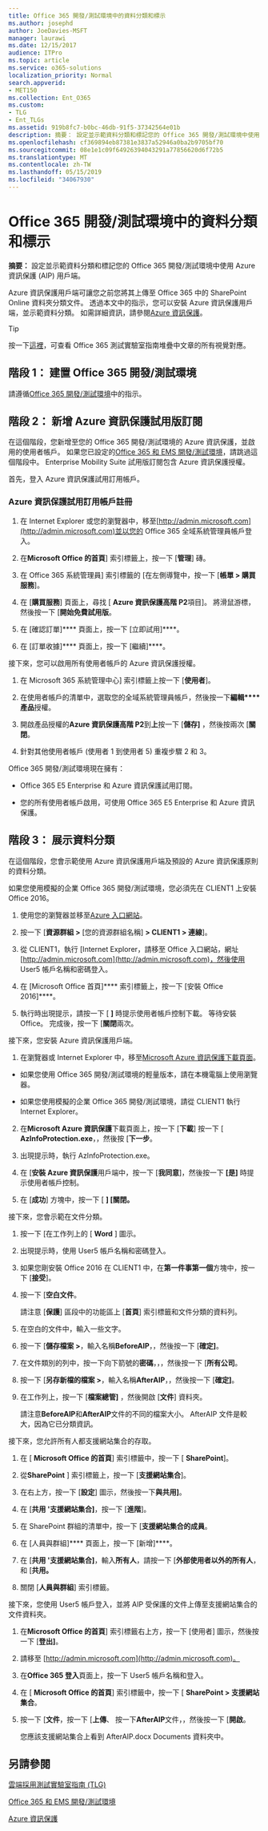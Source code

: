 ```yaml
---
title: Office 365 開發/測試環境中的資料分類和標示
ms.author: josephd
author: JoeDavies-MSFT
manager: laurawi
ms.date: 12/15/2017
audience: ITPro
ms.topic: article
ms.service: o365-solutions
localization_priority: Normal
search.appverid:
- MET150
ms.collection: Ent_O365
ms.custom:
- TLG
- Ent_TLGs
ms.assetid: 919b8fc7-b0bc-46db-91f5-37342564e01b
description: 摘要： 設定並示範資料分類和標記您的 Office 365 開發/測試環境中使用 Azure 資訊保護 (AIP) 用戶端。
ms.openlocfilehash: cf369894eb87381e3837a52946a0ba2b9705bf70
ms.sourcegitcommit: 08e1e1c09f64926394043291a77856620d6f72b5
ms.translationtype: MT
ms.contentlocale: zh-TW
ms.lasthandoff: 05/15/2019
ms.locfileid: "34067930"
---
```

# <a name="data-classification-and-labeling-in-the-office-365-devtest-environment"></a>Office 365 開發/測試環境中的資料分類和標示

 **摘要：** 設定並示範資料分類和標記您的 Office 365 開發/測試環境中使用 Azure 資訊保護 (AIP) 用戶端。
  
Azure 資訊保護用戶端可讓您之前您將其上傳至 Office 365 中的 SharePoint Online 資料夾分類文件。 透過本文中的指示，您可以安裝 Azure 資訊保護用戶端，並示範資料分類。 如需詳細資訊，請參閱[Azure 資訊保護](https://www.microsoft.com/cloud-platform/azure-information-protection)。
  
> [!TIP]
> 按一下[這裡](http://aka.ms/catlgstack)，可查看 Office 365 測試實驗室指南堆疊中文章的所有視覺對應。
  
## <a name="phase-1-build-out-your-office-365-devtest-environment"></a>階段 1： 建置 Office 365 開發/測試環境

請遵循[Office 365 開發/測試環境](office-365-dev-test-environment.md)中的指示。
  
## <a name="phase-2-add-the-azure-information-protection-trial-subscription"></a>階段 2： 新增 Azure 資訊保護試用版訂閱

在這個階段，您新增至您的 Office 365 開發/測試環境的 Azure 資訊保護，並啟用的使用者帳戶。 如果您已設定的[Office 365 和 EMS 開發/測試環境](http://technet.microsoft.com/library/c76eea86-d4b6-4d35-ad89-341696e89ef7.aspx)，請跳過這個階段中。 Enterprise Mobility Suite 試用版訂閱包含 Azure 資訊保護授權。
  
首先，登入 Azure 資訊保護試用訂用帳戶。
  
### <a name="sign-up-for-an-azure-information-protection-trial-subscription"></a>Azure 資訊保護試用訂用帳戶註冊

1. 在 Internet Explorer 或您的瀏覽器中，移至[http://admin.microsoft.com](http://admin.microsoft.com)並以您的 Office 365 全域系統管理員帳戶登入。
    
2. 在**Microsoft Office 的首頁**] 索引標籤上，按一下 [**管理**] 磚。
    
3. 在 Office 365 系統管理員] 索引標籤的 [在左側導覽中，按一下 [**帳單 > 購買服務**]。
    
4. 在 [**購買服務**] 頁面上，尋找 [ **Azure 資訊保護高階 P2**項目]。 將滑鼠游標，然後按一下 [**開始免費試用版**。
    
5. 在 [確認訂單]**** 頁面上，按一下 [立即試用]****。
    
6. 在 [訂單收據]**** 頁面上，按一下 [繼續]****。
    
接下來，您可以啟用所有使用者帳戶的 Azure 資訊保護授權。
  
1. 在 Microsoft 365 系統管理中心] 索引標籤上按一下 [**使用者**]。
    
2.  在使用者帳戶的清單中，選取您的全域系統管理員帳戶，然後按一下**編輯****產品**授權。
    
3. 開啟產品授權的**Azure 資訊保護高階 P2**到**上**按一下 [**儲存]** ，然後按兩次 [**關閉**。
    
4. 針對其他使用者帳戶 (使用者 1 到使用者 5) 重複步驟 2 和 3。
    
Office 365 開發/測試環境現在擁有：
  
- Office 365 E5 Enterprise 和 Azure 資訊保護試用訂閱。
    
- 您的所有使用者帳戶啟用，可使用 Office 365 E5 Enterprise 和 Azure 資訊保護。
    
## <a name="phase-3-demonstrate-data-classification"></a>階段 3： 展示資料分類

在這個階段，您會示範使用 Azure 資訊保護用戶端及預設的 Azure 資訊保護原則的資料分類。
  
如果您使用模擬的企業 Office 365 開發/測試環境，您必須先在 CLIENT1 上安裝 Office 2016。
  
1. 使用您的瀏覽器並移至[Azure 入口網站](http://portal.azure.com)。
    
2. 按一下 [**資源群組 >** [您的資源群組名稱] **> CLIENT1 > 連線**]。
    
3. 從 CLIENT1，執行 [Internet Explorer，請移至 Office 入口網站，網址[http://admin.microsoft.com](http://admin.microsoft.com)，然後使用 User5 帳戶名稱和密碼登入。
    
4. 在 [Microsoft Office 首頁]**** 索引標籤上，按一下 [安裝 Office 2016]****。
    
5. 執行時出現提示，請按一下 [ **]** 時提示使用者帳戶控制下載。 等待安裝 Office。 完成後，按一下 [**關閉**兩次。
    
接下來，您安裝 Azure 資訊保護用戶端。
  
1. 在瀏覽器或 Internet Explorer 中，移至[Microsoft Azure 資訊保護下載頁面](https://www.microsoft.com/download/details.aspx?id=53018)。
    
  - 如果您使用 Office 365 開發/測試環境的輕量版本，請在本機電腦上使用瀏覽器。
    
  - 如果您使用模擬的企業 Office 365 開發/測試環境，請從 CLIENT1 執行 Internet Explorer。
    
2. 在**Microsoft Azure 資訊保護**下載頁面上，按一下 [**下載**] 按一下 [ **AzInfoProtection.exe**，，然後按 [**下一步**。
    
3. 出現提示時，執行 AzInfoProtection.exe。
    
4. 在 [**安裝 Azure 資訊保護**用戶端中，按一下 [**我同意**]，然後按一下 **[是]** 時提示使用者帳戶控制。
    
5. 在 [**成功**] 方塊中，按一下 [ **] [關閉。**
    
接下來，您會示範在文件分類。
  
1. 按一下 [在工作列上的 [ **Word** ] 圖示。
    
2. 出現提示時，使用 User5 帳戶名稱和密碼登入。
    
3. 如果您剛安裝 Office 2016 在 CLIENT1 中，在**第一件事第一個**方塊中，按一下 [**接受**]。
    
4. 按一下 [**空白文件**。 
    
    請注意 [**保護**] 區段中的功能區上 [**首頁**] 索引標籤和文件分類的資料列。
    
5. 在空白的文件中，輸入一些文字。
    
6. 按一下 [**儲存檔案 >**，輸入名稱**BeforeAIP**，，然後按一下 [**確定]**。 
    
7. 在文件類別的列中，按一下向下箭號的**密碼**，，，然後按一下 [**所有公司**。
    
8. 按一下 [**另存新檔的檔案 >**，輸入名稱**AfterAIP**，，然後按一下 [**確定]**。
    
9. 在工作列上，按一下 [**檔案總管]** ，然後開啟 [**文件**] 資料夾。
    
    請注意**BeforeAIP**和**AfterAIP**文件的不同的檔案大小。 AfterAIP 文件是較大，因為它已分類資訊。
    
接下來，您允許所有人都支援網站集合的存取。
  
1. 在 [ **Microsoft Office 的首頁**] 索引標籤中，按一下 [ **SharePoint**]。
    
2. 從**SharePoint** ] 索引標籤上，按一下 [**支援網站集合**]。
    
3. 在右上方，按一下 [**設定**] 圖示，然後按一下**與共用]**。
    
4. 在 [**共用 '支援網站集合]**，按一下 [**進階**]。
    
5. 在 SharePoint 群組的清單中，按一下 [**支援網站集合的成員**。
    
6. 在 [人員與群組]**** 頁面上，按一下 [新增]****。
    
7. 在 [**共用 '支援網站集合]**，輸入**所有人**，請按一下 [**外部使用者以外的所有人**，和 [**共用。**
    
8. 關閉 [**人員與群組**] 索引標籤。
    
接下來，您使用 User5 帳戶登入，並將 AIP 受保護的文件上傳至支援網站集合的文件資料夾。
  
1. 在**Microsoft Office 的首頁**] 索引標籤右上方，按一下 [使用者] 圖示，然後按一下 [**登出]**。
    
2. 請移至 [http://admin.microsoft.com](http://admin.microsoft.com)。
    
3. 在**Office 365 登入**頁面上，按一下 User5 帳戶名稱和登入。
    
4. 在 [ **Microsoft Office 的首頁**] 索引標籤中，按一下 [ **SharePoint > 支援網站集合**。
    
5. 按一下 [**文件**，按一下 [**上傳**、 按一下**AfterAIP**文件，，然後按一下 [**開啟**。
    
    您應該支援網站集合上看到 AfterAIP.docx Documents 資料夾中。
    
## <a name="see-also"></a>另請參閱

[雲端採用測試實驗室指南 (TLG)](cloud-adoption-test-lab-guides-tlgs.md)

[Office 365 和 EMS 開發/測試環境](http://technet.microsoft.com/library/c76eea86-d4b6-4d35-ad89-341696e89ef7.aspx)
  
[Azure 資訊保護](https://www.microsoft.com/cloud-platform/azure-information-protection)


